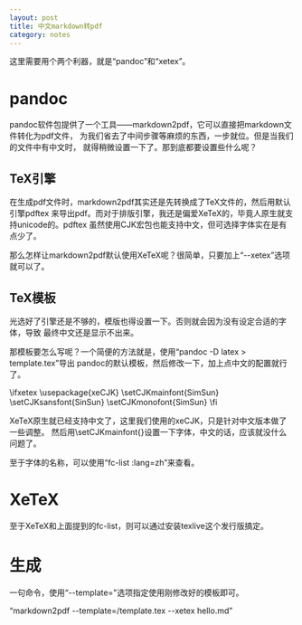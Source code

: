 ```yaml
---
layout: post
title: 中文markdown转pdf
category: notes
---
```


这里需要用个两个利器，就是“pandoc”和“xetex”。

pandoc
======
pandoc软件包提供了一个工具——markdown2pdf，它可以直接把markdown文件转化为pdf文件，
为我们省去了中间步骤等麻烦的东西，一步就位。但是当我们的文件中有中文时，
就得稍微设置一下了。那到底都要设置些什么呢？

TeX引擎
-------
在生成pdf文件时，markdown2pdf其实还是先转换成了TeX文件的，然后用默认引擎pdftex
来导出pdf。而对于排版引擎，我还是偏爱XeTeX的，毕竟人原生就支持unicode的。pdftex
虽然使用CJK宏包也能支持中文，但可选择字体实在是有点少了。

那么怎样让markdown2pdf默认使用XeTeX呢？很简单，只要加上“--xetex”选项就可以了。

TeX模板
-------
光选好了引擎还是不够的，模版也得设置一下。否则就会因为没有设定合适的字体，导致
最终中文还是显示不出来。

那模板要怎么写呢？一个简便的方法就是，使用“pandoc -D latex > template.tex”导出
pandoc的默认模板，然后修改一下，加上点中文的配置就行了。

\ifxetex
	\usepackage{xeCJK}
	\setCJKmainfont{SimSun}
	\setCJKsansfont{SinSun}
	\setCJKmonofont{SimSun}
\fi

XeTeX原生就已经支持中文了，这里我们使用的xeCJK，只是针对中文版本做了一些调整。
然后用\setCJKmainfont{}设置一下字体，中文的话，应该就没什么问题了。

至于字体的名称，可以使用“fc-list :lang=zh”来查看。

XeTeX
=====
至于XeTeX和上面提到的fc-list，则可以通过安装texlive这个发行版搞定。

生成
====
一句命令，使用“--template="选项指定使用刚修改好的模板即可。

“markdown2pdf --template=<path>/template.tex --xetex hello.md”
